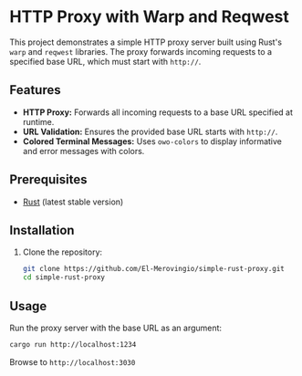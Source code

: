 # HTTP Proxy with Warp and Reqwest

This project demonstrates a simple HTTP proxy server built using Rust's `warp` and `reqwest` libraries. The proxy forwards incoming requests to a specified base URL, which must start with `http://`.

## Features

- **HTTP Proxy:** Forwards all incoming requests to a base URL specified at runtime.
- **URL Validation:** Ensures the provided base URL starts with `http://`.
- **Colored Terminal Messages:** Uses `owo-colors` to display informative and error messages with colors.

## Prerequisites

- [Rust](https://www.rust-lang.org/tools/install) (latest stable version)

## Installation

1. Clone the repository:
    ```sh
    git clone https://github.com/El-Merovingio/simple-rust-proxy.git
    cd simple-rust-proxy
    ```

## Usage

Run the proxy server with the base URL as an argument:
```sh
cargo run http://localhost:1234
```

Browse to `http://localhost:3030` 
